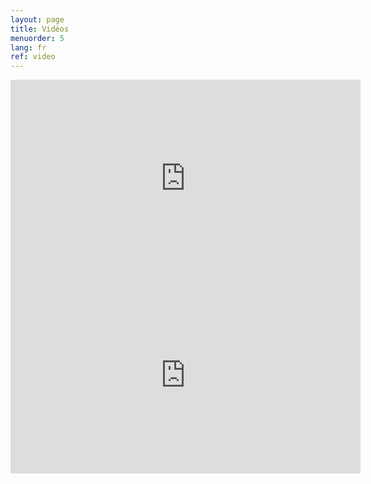 ```yaml
---
layout: page
title: Vidéos
menuorder: 5
lang: fr
ref: video
---
```


<iframe width="560" height="315" src="https://www.youtube.com/embed/mxZmoHUEPwg" frameborder="0" allow="autoplay; encrypted-media" allowfullscreen></iframe>

<iframe width="560" height="315" src="https://www.youtube.com/embed/nexmYD17vok?rel=0" frameborder="0" allow="autoplay; encrypted-media" allowfullscreen></iframe>
